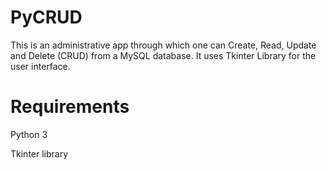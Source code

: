 # PyCRUD

This is an administrative app through which one can Create, Read, Update and Delete (CRUD) from a MySQL database. It uses Tkinter Library for the user interface.

# Requirements

Python 3

Tkinter library
